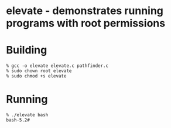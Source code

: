 # elevate - demonstrates running programs with root permissions

# Building
```
% gcc -o elevate elevate.c pathfinder.c
% sudo chown root elevate
% sudo chmod +s elevate
```

# Running
```
% ./elevate bash        
bash-5.2# 
```
